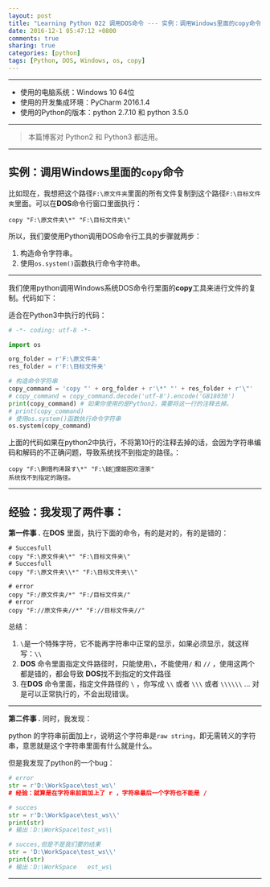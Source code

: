 ```yaml
---
layout: post
title: "Learning Python 022 调用DOS命令 --- 实例：调用Windows里面的copy命令"
date: 2016-12-1 05:47:12 +0800
comments: true
sharing: true
categories: [python]
tags: [Python, DOS, Windows, os, copy]
---
```


---

* 使用的电脑系统：Windows 10 64位
* 使用的开发集成环境：PyCharm 2016.1.4
* 使用的Python的版本：python 2.7.10 和 python 3.5.0

---

> 本篇博客对 Python2 和 Python3 都适用。


----------


## 实例：调用Windows里面的`copy`命令

比如现在，我想把这个路径`F:\原文件夹`里面的所有文件复制到这个路径`F:\目标文件夹`里面。可以在**DOS**命令行窗口里面执行：

```
copy "F:\原文件夹\*" "F:\目标文件夹\"
```

所以，我们要使用Python调用DOS命令行工具的步骤就两步：

1. 构造命令字符串。
2. 使用`os.system()`函数执行命令字符串。


----------


我们使用python调用Windows系统DOS命令行里面的**copy**工具来进行文件的复制。代码如下：

适合在Python3中执行的代码：

```python
# -*- coding: utf-8 -*-

import os

org_folder = r'F:\原文件夹'
res_folder = r'F:\目标文件夹'

# 构造命令字符串
copy_command = 'copy "' + org_folder + r'\*" "' + res_folder + r'\"'
# copy_command = copy_command.decode('utf-8').encode('GB18030')
print(copy_command) # 如果你使用的是Python2，需要将这一行的注释去掉。
# print(copy_command)
# 使用os.system()函数执行命令字符串
os.system(copy_command)
```


上面的代码如果在python2中执行，不将第10行的注释去掉的话，会因为字符串编码和解码的不正确问题，导致系统找不到指定的路径。：

```
copy "F:\鍘熸枃浠跺す\*" "F:\鐩爣鏂囦欢澶筡"
系统找不到指定的路径。
```



---



## 经验：我发现了两件事：

**第一件事 .** 在**DOS** 里面，执行下面的命令，有的是对的，有的是错的：

```
# Succesfull
copy "F:\原文件夹\*" "F:\目标文件夹\"
# Succesfull
copy "F:\原文件夹\\*" "F:\目标文件夹\\"

# error
copy "F:/原文件夹/*" "F:/目标文件夹/"
# error
copy "F://原文件夹//*" "F://目标文件夹//"
```

总结：

1. `\`是一个特殊字符，它不能再字符串中正常的显示，如果必须显示，就这样写：`\\`
2. **DOS** 命令里面指定文件路径时，只能使用`\`，不能使用`/` 和 `//` ，使用这两个都是错的，都会导致 **DOS**找不到指定的文件路径
3. 在**DOS** 命令里面，指定文件路径的 `\` ，你写成 `\\` 或者 `\\\` 或者 `\\\\\\` ... 对是可以正常执行的，不会出现错误。

---

**第二件事 .** 同时，我发现：

python 的字符串前面加上`r`，说明这个字符串是`raw string`，即无需转义的字符串，意思就是这个字符串里面有什么就是什么。

但是我发现了python的一个bug：

```python
# error
str = r'D:\WorkSpace\test_ws\'
# 经验：就算是在字符串前面加上了 r ，字符串最后一个字符也不能是 /
```


```python
# succes
str = r'D:\WorkSpace\test_ws\\'
print(str)
# 输出：D:\WorkSpace\test_ws\\
```

```python
# succes,但是不是我们要的结果
str = 'D:\WorkSpace\test_ws\\'
print(str)
# 输出：D:\WorkSpace	est_ws\
```


----------



